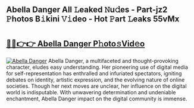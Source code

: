 ## Abella Danger All 𝙻eaked 𝙽u𝚍es - Part-jz2 𝙿hotos B𝚒kini 𝚅𝚒deo - Hot 𝙿art 𝙻eaks 55vMx

# <h2><a href="http://ld2l8d.urlbe.top/?page=Abella+Danger">🔗🔗👉👉 Abella Danger P𝚑oto𝚜Vid𝚎o</a></h2>

[![Abella Danger](https://i.imgur.com/eBuTRDB.gif)](http://ld2l8d.urlbe.top/?page=Abella+Danger)
Abella Danger, a multifaceted and thought-provoking character, eludes easy understanding. Her pioneering use of digital media for self-representation has enthralled and infuriated spectators, igniting debates on identity, artistic expression, and the evolving nature of online societies. Though her next moves are unclear, her influence on the digital world is indisputable. With unwavering determination and undeniable enchantment, Abella Danger impact on the digital community is immense.
